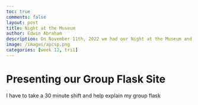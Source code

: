 ```yaml
---
toc: true
comments: false
layout: post
title: Night at the Museum
author: Edwin Abraham
description: On November 11th, 2022 we had our Night at the Museum and this is the blog post about how it went and what I saw
image: /images/apcsp.png
categories: [week 12, tri1]
---
```


# Presenting our Group Flask Site
I have to take a 30 minute shift and help explain my group flask